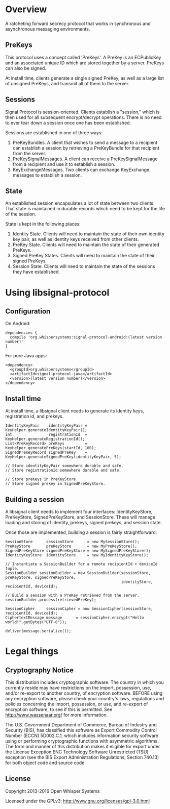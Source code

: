 
# Overview

A ratcheting forward secrecy protocol that works in synchronous and asynchronous messaging environments.

## PreKeys

This protocol uses a concept called 'PreKeys'.  A PreKey is an ECPublicKey and an associated unique 
ID which are stored together by a server.  PreKeys can also be signed.

At install time, clients generate a single signed PreKey, as well as a large list of unsigned
PreKeys, and transmit all of them to the server.

## Sessions

Signal Protocol is session-oriented.  Clients establish a "session," which is then used for
all subsequent encrypt/decrypt operations.  There is no need to ever tear down a session once one
has been established.

Sessions are established in one of three ways:

1. PreKeyBundles. A client that wishes to send a message to a recipient can establish a session by
   retrieving a PreKeyBundle for that recipient from the server.
1. PreKeySignalMessages.  A client can receive a PreKeySignalMessage from a recipient and use it
   to establish a session.
1. KeyExchangeMessages.  Two clients can exchange KeyExchange messages to establish a session.

## State

An established session encapsulates a lot of state between two clients.  That state is maintained
in durable records which need to be kept for the life of the session.

State is kept in the following places:

1. Identity State.  Clients will need to maintain the state of their own identity key pair, as well
   as identity keys received from other clients.
1. PreKey State. Clients will need to maintain the state of their generated PreKeys.
1. Signed PreKey States. Clients will need to maintain the state of their signed PreKeys.
1. Session State.  Clients will need to maintain the state of the sessions they have established.

# Using libsignal-protocol

## Configuration

On Android:

```
dependencies {
  compile 'org.whispersystems:signal-protocol-android:(latest version number)'
}
```

For pure Java apps:

```
<dependency>
  <groupId>org.whispersystems</groupId>
  <artifactId>signal-protocol-java</artifactId>
  <version>(latest version number)</version>
</dependency>
```

## Install time

At install time, a libsignal client needs to generate its identity keys, registration id, and
prekeys.

    IdentityKeyPair    identityKeyPair = KeyHelper.generateIdentityKeyPair();
    int                registrationId  = KeyHelper.generateRegistrationId();
    List<PreKeyRecord> preKeys         = KeyHelper.generatePreKeys(startId, 100);
    SignedPreKeyRecord signedPreKey    = KeyHelper.generateSignedPreKey(identityKeyPair, 5);

    // Store identityKeyPair somewhere durable and safe.
    // Store registrationId somewhere durable and safe.

    // Store preKeys in PreKeyStore.
    // Store signed prekey in SignedPreKeyStore.

## Building a session

A libsignal client needs to implement four interfaces: IdentityKeyStore, PreKeyStore,
SignedPreKeyStore, and SessionStore.  These will manage loading and storing of identity, 
prekeys, signed prekeys, and session state.

Once those are implemented, building a session is fairly straightforward:

    SessionStore      sessionStore      = new MySessionStore();
    PreKeyStore       preKeyStore       = new MyPreKeyStore();
    SignedPreKeyStore signedPreKeyStore = new MySignedPreKeyStore();
    IdentityKeyStore  identityStore     = new MyIdentityKeyStore();

    // Instantiate a SessionBuilder for a remote recipientId + deviceId tuple.
    SessionBuilder sessionBuilder = new SessionBuilder(sessionStore, preKeyStore, signedPreKeyStore,
                                                       identityStore, recipientId, deviceId);

    // Build a session with a PreKey retrieved from the server.
    sessionBuilder.process(retrievedPreKey);

    SessionCipher     sessionCipher = new SessionCipher(sessionStore, recipientId, deviceId);
    CiphertextMessage message      = sessionCipher.encrypt("Hello world!".getBytes("UTF-8"));

    deliver(message.serialize());

# Legal things
## Cryptography Notice

This distribution includes cryptographic software. The country in which you currently reside may have restrictions on the import, possession, use, and/or re-export to another country, of encryption software.
BEFORE using any encryption software, please check your country's laws, regulations and policies concerning the import, possession, or use, and re-export of encryption software, to see if this is permitted.
See <http://www.wassenaar.org/> for more information.

The U.S. Government Department of Commerce, Bureau of Industry and Security (BIS), has classified this software as Export Commodity Control Number (ECCN) 5D002.C.1, which includes information security software using or performing cryptographic functions with asymmetric algorithms.
The form and manner of this distribution makes it eligible for export under the License Exception ENC Technology Software Unrestricted (TSU) exception (see the BIS Export Administration Regulations, Section 740.13) for both object code and source code.

## License

Copyright 2013-2016 Open Whisper Systems

Licensed under the GPLv3: http://www.gnu.org/licenses/gpl-3.0.html


